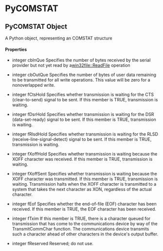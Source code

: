 # PyCOMSTAT

## PyCOMSTAT Object



A Python object, representing an COMSTAT structure

#### Properties

  - integer cbInQue
    Specifies the number of bytes received by the serial provider but not yet read by a[win32file::ReadFile](win32file.md#win32filereadfile) operation

  - integer cbOutQue
    Specifies the number of bytes of user data remaining to be transmitted for all write operations\. This value will be zero for a nonoverlapped write\.

  - integer fCtsHold
    Specifies whether transmission is waiting for the CTS \(clear-to-send\) signal to be sent\. If this member is TRUE, transmission is waiting\.

  - integer fDsrHold
    Specifies whether transmission is waiting for the DSR \(data-set-ready\) signal to be sent\. If this member is TRUE, transmission is waiting\.

  - integer fRlsdHold
    Specifies whether transmission is waiting for the RLSD \(receive-line-signal-detect\) signal to be sent\. If this member is TRUE, transmission is waiting\.

  - integer fXoffHold
    Specifies whether transmission is waiting because the XOFF character was received\. If this member is TRUE, transmission is waiting\.

  - integer fXoffSent
    Specifies whether transmission is waiting because the XOFF character was transmitted\. If this member is TRUE, transmission is waiting\. Transmission halts when the XOFF character is transmitted to a system that takes the next character as XON, regardless of the actual character\.

  - integer fEof
    Specifies whether the end-of-file \(EOF\) character has been received\. If this member is TRUE, the EOF character has been received\.

  - integer fTxim
    If this member is TRUE, there is a character queued for transmission that has come to the communications device by way of the TransmitCommChar function\. The communications device transmits such a character ahead of other characters in the device's output buffer\.

  - integer fReserved
    Reserved; do not use\.